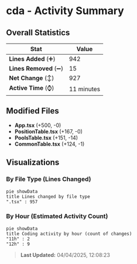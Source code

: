 # cda - Activity Summary 

## Overall Statistics

| Stat                   | Value                                                             |
| ---------------------- | ----------------------------------------------------------------- |
| **Lines Added** (➕)   | 942                                          |
| **Lines Removed** (➖) | 15                                        |
| **Net Change** (↕)    | 927                |
| **Active Time** (⌚)   | 11 minutes |


## Modified Files
- **App.tsx** (+500, -0)
- **PositionTable.tsx** (+167, -0)
- **PoolsTable.tsx** (+151, -14)
- **CommonTable.tsx** (+124, -1)

## Visualizations

### By File Type (Lines Changed)

```mermaid
pie showData
title Lines changed by file type
".tsx" : 957
```

### By Hour (Estimated Activity Count)

```mermaid
pie showData
title Coding activity by hour (count of changes)
"11h" : 2
"12h" : 9
```


> **Last Updated:** 04/04/2025, 12:08:23